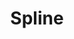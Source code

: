 ---
title: "Spline"
publishedAt: 2024-09-29
description: "A design tool for creating 3D web experiences."
slug: "spline"
isPublish: true
url: "https://spline.design/"
---